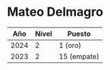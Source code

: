 # Mateo Delmagro

| Año | Nivel | Puesto |
| --- | --- | --- |
| 2024 | 2 | 1 (oro) |
| 2023 | 2 | 15 (empate) |
